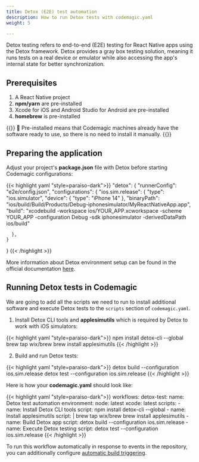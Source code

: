 ```yaml
---
title: Detox (E2E) test automation
description: How to run Detox tests with codemagic.yaml
weight: 5

---
```


Detox testing refers to end-to-end (E2E) testing for React Native apps using the Detox framework. Detox provides a gray box testing solution, meaning it runs tests on a real device or emulator while also accessing the app's internal state for better synchronization.


## Prerequisites

1. A React Native project
2. **npm/yarn** are pre-installed
3. Xcode for iOS and Android Studio for Android are pre-installed
4. **homebrew** is pre-installed

{{<notebox>}}
🔔 Pre-installed means that Codemagic machines already have the software ready to use, so there is no need to install it manually.
{{</notebox>}}

## Preparing the application

Adjust your project's **package.json** file with Detox before starting Codemagic configurations:

{{< highlight yaml "style=paraiso-dark">}}
  "detox": {
    "runnerConfig": "e2e/config.json",
    "configurations": {
      "ios.sim.release": {
        "type": "ios.simulator",
        "device": {
          "type": "iPhone 14"
        },
        "binaryPath": "ios/build/Build/Products/Debug-iphonesimulator/MyReactNativeApp.app",
        "build": "xcodebuild -workspace ios/YOUR_APP.xcworkspace -scheme YOUR_APP -configuration Debug -sdk iphonesimulator -derivedDataPath ios/build"

      },
    }
  }
{{< /highlight >}}

More information about Detox environment setup can be found in the official documentation [here](https://wix.github.io/Detox/docs/introduction/environment-setup).

## Running Detox tests in Codemagic

We are going to add all the scripts we need to run to install additional software and execute Detox tests to the `scripts` section of `codemagic.yaml`.

1. Install Detox CLI tools and **applesimutils** which is required by Detox to work with iOS simulators:
   
{{< highlight yaml "style=paraiso-dark">}}
npm install detox-cli --global
brew tap wix/brew
brew install applesimutils
{{< /highlight >}}

2. Build and run Detox tests:
   
{{< highlight yaml "style=paraiso-dark">}}
detox build --configuration ios.sim.release
detox test --configuration ios.sim.release
{{< /highlight >}}
 
Here is how your **codemagic.yaml** should look like:

{{< highlight yaml "style=paraiso-dark">}}
workflows:
  detox-test:
    name: Detox test automation
    environment:
      node: latest
      xcode: latest
    scripts:
      - name: Install Detox CLI tools
        script: npm install detox-cli --global
      - name: Install applesimutils
        script: |
          brew tap wix/brew
          brew install applesimutils
      - name: Build Detox app
        script: detox build --configuration ios.sim.release
      - name: Execute Detox testing
        script: detox test --configuration ios.sim.release
{{< /highlight >}}

To run this workflow automatically in response to events in the repository, you can additionally configure [automatic build triggering](https://docs.codemagic.io/yaml-running-builds/starting-builds-automatically/).
